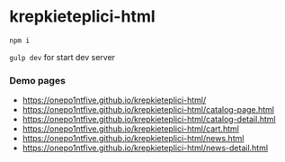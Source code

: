 # krepkieteplici-html

`npm i`

`gulp dev` for start dev server

### Demo pages

* https://onepo1ntfive.github.io/krepkieteplici-html/
* https://onepo1ntfive.github.io/krepkieteplici-html/catalog-page.html
* https://onepo1ntfive.github.io/krepkieteplici-html/catalog-detail.html
* https://onepo1ntfive.github.io/krepkieteplici-html/cart.html
* https://onepo1ntfive.github.io/krepkieteplici-html/news.html
* https://onepo1ntfive.github.io/krepkieteplici-html/news-detail.html
